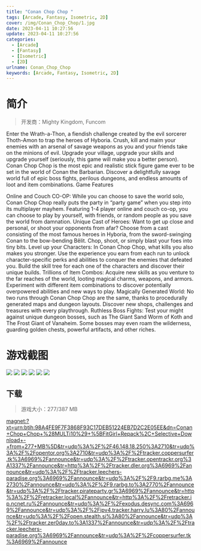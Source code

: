```yaml
---
title: "Conan Chop Chop "
tags: [Arcade, Fantasy, Isometric, 2D]
cover: /img/Conan_Chop_Chop/1.jpg
date: 2023-04-11 10:27:56
update: 2023-04-11 10:27:56
categories: 
  - [Arcade]
  - [Fantasy]
  - [Isometric]
  - [2D]
urlname: Conan_Chop_Chop
keywords: [Arcade, Fantasy, Isometric, 2D]
---
```

# 简介

> 开发商：Mighty Kingdom, Funcom

Enter the Wrath-a-Thon, a fiendish challenge created by the evil sorcerer Thoth-Amon to trap the heroes of Hyboria. Crush, kill and maim your enemies with an arsenal of savage weapons as you and your friends take on the minions of evil. Upgrade your village, upgrade your skills and upgrade yourself (seriously, this game will make you a better person).
Conan Chop Chop is the most epic and realistic stick figure game ever to be set in the world of Conan the Barbarian. Discover a delightfully savage world full of epic boss fights, perilous dungeons, and endless amounts of loot and item combinations.
Game Features

Online and Couch CO-OP: While you can choose to save the world solo, Conan Chop Chop really puts the party in “party game” when you step into its multiplayer mayhem. Featuring 1-4 player online and couch co-op, you can choose to play by yourself, with friends, or random people as you save the world from damnation.
Unique Cast of Heroes: Want to get up close and personal, or shoot your opponents from afar? Choose from a cast consisting of the most famous heroes in Hyboria, from the sword-swinging Conan to the bow-bending Bêlit. Chop, shoot, or simply blast your foes into tiny bits.
Level up your Characters: In Conan Chop Chop, what kills you also makes you stronger. Use the experience you earn from each run to unlock character-specific perks and abilities to conquer the enemies that defeated you. Build the skill tree for each one of the characters and discover their unique builds.
Trillions of Item Combos: Acquire new skills as you venture to the far reaches of the world, looting magical charms, weapons, and armors. Experiment with different item combinations to discover potentially overpowered abilities and new ways to play.
Magically Generated World: No two runs through Conan Chop Chop are the same, thanks to procedurally generated maps and dungeon layouts. Discover new shops, challenges and treasures with every playthrough.
Ruthless Boss Fights: Test your might against unique dungeon bosses, such as The Giant Sand Worm of Koth and The Frost Giant of Vanaheim. Some bosses may even roam the wilderness, guarding golden chests, powerful artifacts, and other riches.

# 游戏截图

![](/img/Conan_Chop_Chop/2.jpg)
![](/img/Conan_Chop_Chop/3.jpg)
![](/img/Conan_Chop_Chop/4.jpg)
![](/img/Conan_Chop_Chop/5.jpg)
![](/img/Conan_Chop_Chop/6.jpg)
![](/img/Conan_Chop_Chop/7.jpg)


## 下载

> 游戏大小：277/387 MB

[magnet:?xt=urn:btih:98A4FE9F7F3868F93C17DEB51224EB7D2C2E05EE&amp;dn=Conan+Chop+Chop+%28MULTi10%29+%5BFitGirl+Repack%2C+Selective+Download+-+from+277+MB%5D&amp;tr=udp%3A%2F%2F46.148.18.250%3A2710&amp;tr=udp%3A%2F%2Fopentor.org%3A2710&amp;tr=udp%3A%2F%2Ftracker.coppersurfer.tk%3A6969%2Fannounce&amp;tr=udp%3A%2F%2Ftracker.opentrackr.org%3A1337%2Fannounce&amp;tr=http%3A%2F%2Ftracker.dler.org%3A6969%2Fannounce&amp;tr=udp%3A%2F%2Ftracker.leechers-paradise.org%3A6969%2Fannounce&amp;tr=udp%3A%2F%2F9.rarbg.me%3A2730%2Fannounce&amp;tr=udp%3A%2F%2F9.rarbg.to%3A2770%2Fannounce&amp;tr=udp%3A%2F%2Ftracker.pirateparty.gr%3A6969%2Fannounce&amp;tr=http%3A%2F%2Fretracker.local%2Fannounce&amp;tr=http%3A%2F%2Fretracker.ip.ncnet.ru%2Fannounce&amp;tr=udp%3A%2F%2Fexodus.desync.com%3A6969%2Fannounce&amp;tr=udp%3A%2F%2Fipv4.tracker.harry.lu%3A80%2Fannounce&amp;tr=udp%3A%2F%2Fopen.stealth.si%3A80%2Fannounce&amp;tr=udp%3A%2F%2Ftracker.zer0day.to%3A1337%2Fannounce&amp;tr=udp%3A%2F%2Ftracker.leechers-paradise.org%3A6969%2Fannounce&amp;tr=udp%3A%2F%2Fcoppersurfer.tk%3A6969%2Fannounce](magnet:?xt=urn:btih:98A4FE9F7F3868F93C17DEB51224EB7D2C2E05EE&amp;dn=Conan+Chop+Chop+%28MULTi10%29+%5BFitGirl+Repack%2C+Selective+Download+-+from+277+MB%5D&amp;tr=udp%3A%2F%2F46.148.18.250%3A2710&amp;tr=udp%3A%2F%2Fopentor.org%3A2710&amp;tr=udp%3A%2F%2Ftracker.coppersurfer.tk%3A6969%2Fannounce&amp;tr=udp%3A%2F%2Ftracker.opentrackr.org%3A1337%2Fannounce&amp;tr=http%3A%2F%2Ftracker.dler.org%3A6969%2Fannounce&amp;tr=udp%3A%2F%2Ftracker.leechers-paradise.org%3A6969%2Fannounce&amp;tr=udp%3A%2F%2F9.rarbg.me%3A2730%2Fannounce&amp;tr=udp%3A%2F%2F9.rarbg.to%3A2770%2Fannounce&amp;tr=udp%3A%2F%2Ftracker.pirateparty.gr%3A6969%2Fannounce&amp;tr=http%3A%2F%2Fretracker.local%2Fannounce&amp;tr=http%3A%2F%2Fretracker.ip.ncnet.ru%2Fannounce&amp;tr=udp%3A%2F%2Fexodus.desync.com%3A6969%2Fannounce&amp;tr=udp%3A%2F%2Fipv4.tracker.harry.lu%3A80%2Fannounce&amp;tr=udp%3A%2F%2Fopen.stealth.si%3A80%2Fannounce&amp;tr=udp%3A%2F%2Ftracker.zer0day.to%3A1337%2Fannounce&amp;tr=udp%3A%2F%2Ftracker.leechers-paradise.org%3A6969%2Fannounce&amp;tr=udp%3A%2F%2Fcoppersurfer.tk%3A6969%2Fannounce)